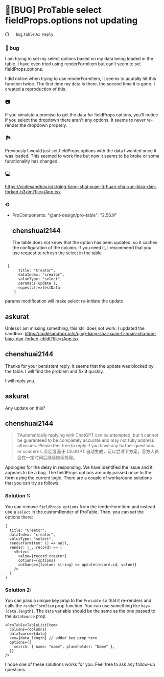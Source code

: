 # 🐛[BUG] ProTable select fieldProps.options not updating

`⭕️   bug`,`table`,`AI Reply`

### 🐛 bug

I am trying to set my select options based on my data being loaded in the table. I have even tried using renderFormItem but can't seem to set fieldProps.options.

I did notice when trying to use renderFormItem, it seems to acutally hit this function twice. The first time my data is there, the second time it is gone. I created a reproduction of this.

### 📷

If you simulate a promise to get the data for fieldProps.options, you'll notice if you select the dropdown there aren't any options. It seems to never re-render the dropdown properly.

### 🏞

Previously I would just set fieldProps.options with the data I wanted once it was loaded. This seemed to work fine but now it seems to be broke or some functionality has changed.

### 💻

https://codesandbox.io/s/qing-liang-shai-xuan-ti-huan-cha-xun-biao-dan-forked-b3xim?file=/App.tsx

### ©

- ProComponents: "@ant-design/pro-table": "2.56.9"

  ## chenshuai2144

  The table does not know that the option has been updated, so it caches the configuration of the column. If you need it, I recommend that you use request to refresh the select in the table

```tsx

 {
      title: "Creator",
      dataIndex: "creator",
      valueType: "select",
      params:{ update },
     request:()=>testData
    }
```

params modification will make select re-initiate the update

## askurat

Unless I am missing something, this still does not work. I updated the sandbox: https://codesandbox.io/s/qing-liang-shai-xuan-ti-huan-cha-xun-biao-dan-forked-ebldt?file=/App.tsx

## chenshuai2144

Thanks for your persistent reply, it seems that the update was blocked by the table. I will find the problem and fix it quickly.

I will reply you.

## askurat

Any update on this?

## chenshuai2144

> TAutomatically replying with ChatGPT can be attempted, but it cannot be guaranteed to be completely accurate and may not fully address all issues. Please feel free to reply if you have any further questions or concerns.
> 此回复基于 ChatGPT 自动生成，可以尝试下方案，官方人员会在一定时间后继续继续处理。

Apologies for the delay in responding. We have identified the issue and it appears to be a bug. The fieldProps.options are only passed once to the form using the current logic. There are a couple of workaround solutions that you can try as follows:

### Solution 1:

You can remove `fieldProps.options` from the renderFormItem and instead use a `select` in the customRender of ProTable. Then, you can set the options there:

```tsx
{
  title: "Creator",
  dataIndex: "creator",
  valueType: "select",
  renderFormItem: () => null,
  render: (_, record) => (
    <Select
      value={record.creator}
      options={options}
      onChange={(value: string) => update(record.id, value)}
    />
  )
}
```

### Solution 2:

You can pass a unique key prop to the `Protable` so that it re-renders and calls the `renderFormItem` prop function. You can use something like `key={data.length}`. The `data` variable should be the same as the one passed to the `dataSource` prop.

```tsx
<ProTable<TableListItem>
  columns={columns}
  dataSource={data}
  key={data.length} // added key prop here
  options={{
    search: { name: "name", placeholder: "Name" },
  }}
/>
```

I hope one of these solutions works for you. Feel free to ask any follow-up questions.
